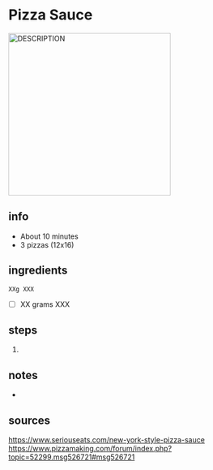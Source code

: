 # Pizza Sauce  
<img src="URL" alt="DESCRIPTION" width="320"/>

## info  
* About 10 minutes  
* 3 pizzas (12x16)  

## ingredients  
```
XXg XXX
```
- [ ] XX	grams	XXX

## steps  
1. 

## notes  
* 

## sources   
https://www.seriouseats.com/new-york-style-pizza-sauce  
https://www.pizzamaking.com/forum/index.php?topic=52299.msg526721#msg526721  
